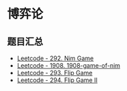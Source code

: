 # 博弈论

## 题目汇总

- [Leetcode - 292. Nim Game](/leetcode/292-nim-game/index.md)
- [Leetcode - 1908. 1908-game-of-nim](/leetcode/1908-game-of-nim/index.md)
- [Leetcode - 293. Flip Game](/leetcode/293-flip-game/index.md)
- [Leetcode - 294. Flip Game II](/leetcode/294-flip-game-ii/index.md)